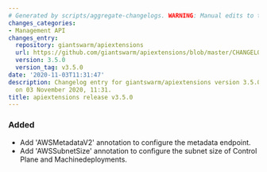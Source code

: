```yaml
---
# Generated by scripts/aggregate-changelogs. WARNING: Manual edits to this files will be overwritten.
changes_categories:
- Management API
changes_entry:
  repository: giantswarm/apiextensions
  url: https://github.com/giantswarm/apiextensions/blob/master/CHANGELOG.md#350---2020-11-03
  version: 3.5.0
  version_tag: v3.5.0
date: '2020-11-03T11:31:47'
description: Changelog entry for giantswarm/apiextensions version 3.5.0, published
  on 03 November 2020, 11:31.
title: apiextensions release v3.5.0
---
```


### Added
- Add 'AWSMetadataV2' annotation to configure the metadata endpoint.
- Add 'AWSSubnetSize' annotation to configure the subnet size of Control Plane and Machinedeployments.
